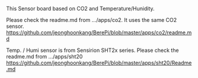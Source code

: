 This Sensor board based on CO2 and Temperature/Hunidity.

Please check the readme.md from .../apps/co2.
It uses the same CO2 sensor.
https://github.com/jeonghoonkang/BerePi/blob/master/apps/co2/readme.md

Temp. / Humi sensor is from Sensirion SHT2x series.
Please check the readme.md from .../apps/sht20
https://github.com/jeonghoonkang/BerePi/blob/master/apps/sht20/Readme.md
